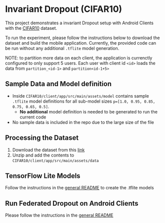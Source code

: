 # Invariant Dropout (CIFAR10)

This project demonstrates a invariant Dropout setup with Android Clients with the [CIFAR10](https://www.cs.toronto.edu/~kriz/cifar.html) dataset.

To run the experiment, please follow the instructions below to download the dataset and build the mobile application.
Currently, the provided code can be run without any additional  `.tflite` model generation.

NOTE: to partition more data on each client, the application is currenctly configured to only support 5 users. 
Each user with client id `<id>` loads the data from `partition_<id-1>` and `partition<id-1+5>`

## Sample Data and Model definition
  - Inside `CIFAR10/client/app/src/main/assets/model` contains sample `.tflite` model definitions for all sub-model sizes `p=[1.0, 0.95, 0.85, 0.75, 0.65, 0.5]`.
    -  **No additional** model definition is needed to be generated to run the current code
  - No sample data is included in the repo due to the large size of the file

## Processing the Dataset
1. Download the dataset from this [link](https://www.dropbox.com/s/coeixr4kh8ljw6o/cifar10.zip?dl=1)
2. Unzip and add the contents to `CIFAR10/client/app/src/main/assets/data`

## TensorFlow Lite Models
Follow the instructions in the [general README](../README.md) to create the .tflite models

## Run Federated Dropout on Android Clients
Please follow the instructions in the [general README](../README.md#run-federated-dropout-on-android-clients)
